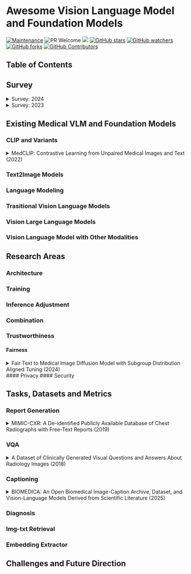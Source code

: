 # Awesome Vision Language Model and Foundation Models

[![Maintenance](https://img.shields.io/badge/Maintained%3F-YES-green.svg)](https://github.com/Nanboy-Ronan/awesome-Vision-Language-Model-Foundation/graphs/commit-activity)
![PR Welcome](https://img.shields.io/badge/PRs-welcome-brightgreen)
![ ](https://img.shields.io/github/last-commit/Nanboy-Ronan/awesome-Vision-Language-Model-Foundation)
[![GitHub stars](https://img.shields.io/github/stars/Nanboy-Ronan/awesome-Vision-Language-Model-Foundation?color=blue&style=plastic)](https://github.com/Nanboy-Ronan/awesome-Vision-Language-Model-Foundation/stargazers)
[![GitHub watchers](https://img.shields.io/github/watchers/Nanboy-Ronan/awesome-Vision-Language-Model-Foundation?color=yellow&style=plastic)](https://github.com/Nanboy-Ronan/awesome-Vision-Language-Model-Foundation)
[![GitHub forks](https://img.shields.io/github/forks/Nanboy-Ronan/awesome-Vision-Language-Model-Foundation?color=red&style=plastic)](https://github.com/Nanboy-Ronan/awesome-Vision-Language-Model-Foundation/watchers)
[![GitHub Contributors](https://img.shields.io/github/contributors/Nanboy-Ronan/awesome-Vision-Language-Model-Foundation?color=green&style=plastic)](https://github.com/Nanboy-Ronan/awesome-Vision-Language-Model-Foundation/network/members)


## Table of Contents

## Survey

<details>
<summary>Survey: 2024</summary>

- Vision-Language Models for Medical Report Generation and Visual Question Answering: A Review. [[paper]](https://arxiv.org/abs/2403.02469)
  - Iryna Hartsock, Ghulam Rasool.
  - Key Words: Medical AI; Vision-Language Models; Medical Report Generation; Visual Question Answering; Multimodal Learning.
  - <details><summary>Digest</summary>
    This review examines recent advancements in medical vision-language models (VLMs) that integrate computer vision and natural language processing to analyze visual and textual medical data. The authors focus on models designed for medical report generation and visual question answering (VQA), providing background on NLP and CV integration techniques. Key areas discussed include medical vision-language datasets, architectures, pre-training strategies, and evaluation metrics. The paper also highlights current challenges, such as enhancing clinical validity and addressing patient privacy concerns, and proposes future research directions to improve healthcare applications.
  </details>
</details>


<details>
<summary>Survey: 2023</summary>

- Medical Vision Language Pretraining: A Survey. [[paper]](https://arxiv.org/abs/2312.06224)
  - Prashant Shrestha, Sanskar Amgain, Bidur Khanal, Cristian A. Linte, Binod Bhattarai.
  - Key Words: Medical Vision-Language Pretraining; Self-Supervised Learning; Multimodal Learning; Medical Imaging; Natural Language Processing.
  - <details><summary>Digest</summary>
    This survey delves into the emerging field of Medical Vision Language Pretraining (VLP), which addresses the scarcity of labeled data in the medical domain by leveraging both visual and textual data through self-supervised learning. The authors review existing works, categorizing them based on pretraining objectives, architectures, evaluation tasks, and datasets used. They discuss current challenges in medical VLP, such as data scarcity, model interpretability, and the need for standardized evaluation metrics. The paper concludes by highlighting future directions, emphasizing the importance of developing more robust models and exploring diverse medical datasets to enhance the applicability of VLP in healthcare.
  </details>
</details>

## Existing Medical VLM and Foundation Models
### CLIP and Variants
<details>
<summary>MedCLIP: Contrastive Learning from Unpaired Medical Images and Text (2022)</summary>

- MedCLIP: Contrastive Learning from Unpaired Medical Images and Text. [[paper]](https://arxiv.org/abs/2210.10163)
  - Zifeng Wang, Zhenbang Wu, Dinesh Agarwal, Jimeng Sun.
  - Key Words: Medical AI; Contrastive Learning; Unpaired Data; Vision-Language Models; Self-Supervised Learning.
  - Modality: Chest Xray
  - Datasets: MIMIC, ChexPert
  - <details><summary>Digest</summary>
    This paper introduces **MedCLIP**, a framework designed to overcome the limitations of existing vision-text contrastive learning models like CLIP when applied to the medical domain. Traditional models rely on large-scale paired image-text datasets, which are scarce in medicine. MedCLIP addresses this by decoupling images and texts for multimodal contrastive learning, allowing the use of unpaired data and significantly expanding the training dataset. Additionally, it replaces the standard InfoNCE loss with a semantic matching loss based on medical knowledge to eliminate false negatives in contrastive learning. The framework demonstrates superior performance in zero-shot prediction, supervised classification, and image-text retrieval tasks, outperforming state-of-the-art methods even with a smaller pretraining dataset. :contentReference[oaicite:0]{index=0}
  </details>
</details>

### Text2Image Models

### Language Modeling

### Trasitional Vision Language Models

### Vision Large Language Models

### Vision Language Model with Other Modalities


## Research Areas
### Architecture
### Training
### Inference Adjustment
### Combination
### Trustworthiness
#### Fairness
<details>
<summary>Fair Text to Medical Image Diffusion Model with Subgroup Distribution Aligned Tuning (2024)</summary>

- Fair Text to Medical Image Diffusion Model with Subgroup Distribution Aligned Tuning. [[paper]](https://arxiv.org/abs/2406.14847)
  - Xu Han, Fangfang Fan, Jingzhao Rong, Zhen Li, Georges El Fakhri, Qingyu Chen, Xiaofeng Liu.
  - Key Words: Text-to-Image Generation; Medical Imaging; Diffusion Models; Bias Mitigation; Subgroup Distribution Alignment.
  - <details><summary>Digest</summary>
    This study addresses biases in text-to-medical image (T2MedI) generation models, particularly concerning underrepresented subgroups in training datasets. The authors develop a T2MedI model based on the pre-trained Imagen framework, fine-tuning it with medical images from the Radiology Objects in Context (ROCO) dataset. They identify gender bias in the generated images and propose a Subgroup Distribution Aligned Tuning (SDAT) method to mitigate this issue. SDAT fine-tunes the model to align the distribution of sensitive subgroups in generated images with those in a target dataset, guided by a sensitivity-subgroup classifier and maintained through a CLIP-consistency regularization term. Evaluation using the BraTS18 dataset demonstrates that SDAT effectively reduces gender representation inconsistencies in generated brain MR images, aligning them more closely with the target dataset's distribution. :contentReference[oaicite:0]{index=0}
  </details>
</details>
#### Privacy
#### Security

## Tasks, Datasets and Metrics
### Report Generation
<details>
<summary>MIMIC-CXR: A De-identified Publicly Available Database of Chest Radiographs with Free-Text Reports (2019)</summary>

- MIMIC-CXR: A De-identified Publicly Available Database of Chest Radiographs with Free-Text Reports. [[paper]](https://www.nature.com/articles/s41597-019-0322-0)
  - Alistair E. W. Johnson, Tom J. Pollard, Seth J. Berkowitz, Nathaniel B. Greenbaum, Matthew P. Lungren, Chih-ying Deng, Roger G. Mark, Steven Horng.
  - Modality: Chest Radiographs
  - <details><summary>Digest</summary>
    This paper introduces **MIMIC-CXR**, a large-scale, de-identified dataset comprising 377,110 chest X-ray images associated with 227,827 imaging studies from 64,588 patients at the Beth Israel Deaconess Medical Center between 2011 and 2016. Each study includes free-text radiology reports, providing a rich resource for developing, evaluating, and comparing machine learning algorithms in medical imaging. The dataset is part of the MIMIC family and is freely accessible, promoting advancements in automated image interpretation and facilitating reproducible research in the medical imaging community.
  </details>
</details>

### VQA
<details>
<summary>A Dataset of Clinically Generated Visual Questions and Answers About Radiology Images (2018)</summary>

- A Dataset of Clinically Generated Visual Questions and Answers About Radiology Images. [[paper]](https://www.nature.com/articles/sdata2018251)
  - Jason J. Lau, Soumya Gayen, Asma Ben Abacha, Dina Demner-Fushman.
  - Modality: CT, x-ray, T2 weighted MRI.
  - <details><summary>Digest</summary>
    This paper introduces a dataset comprising 15,292 clinically generated visual questions and answers (VQA) related to radiology images. The dataset includes a variety of question types, such as modality, plane, abnormality, and attribute, each associated with corresponding radiology images and expert-provided answers. This resource aims to facilitate the development and evaluation of VQA systems in the medical domain, promoting advancements in automated image interpretation and clinical decision support.
  </details>
</details>

### Captioning
<details>
<summary>BIOMEDICA: An Open Biomedical Image-Caption Archive, Dataset, and Vision-Language Models Derived from Scientific Literature (2025)</summary>

- BIOMEDICA: An Open Biomedical Image-Caption Archive, Dataset, and Vision-Language Models Derived from Scientific Literature. [[paper]](https://arxiv.org/abs/2501.07171)
  - Alejandro Lozano, Min Woo Sun, James Burgess, Liangyu Chen, Jeffrey J. Nirschl, Jeffrey Gu, Ivan Lopez, Josiah Aklilu, Austin Wolfgang Katzer, Collin Chiu, Anita Rau, Xiaohan Wang, Yuhui Zhang, Alfred Seunghoon Song, Robert Tibshirani, Serena Yeung-Levy.
  - Modality: pathology, MRI, Chest Xray, Dermatoscope, BreastUltrasound, Fluresence Microscopy, Electron Microscopy, Light Microscopy, Microscopy, Laparoscopic Surgery.
  - <details><summary>Digest</summary>
    This paper introduces **BIOMEDICA**, a comprehensive, open-source framework designed to extract, annotate, and serialize the entire PubMed Central Open Access subset into an accessible dataset. The resulting archive comprises over 24 million unique image-text pairs from more than 6 million articles, encompassing a wide range of biomedical knowledge. The authors also present **BMCA-CLIP**, a suite of CLIP-style models pre-trained on the BIOMEDICA dataset via streaming, eliminating the need for extensive local storage. These models demonstrate state-of-the-art performance across 40 tasks in various biomedical fields, including pathology, radiology, ophthalmology, dermatology, and more, excelling in zero-shot classification and image-text retrieval tasks. The BIOMEDICA framework and models aim to advance research in biomedical vision-language applications by providing a diverse and extensive dataset for training and evaluation.
  </details>
</details>


### Diagnosis
### Img-txt Retrieval
### Embedding Extractor

## Challenges and Future Direction
